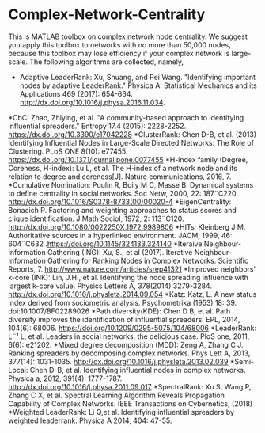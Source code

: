 # Complex-Network-Centrality

This is MATLAB toolbox on complex network node centrality. We suggest you apply this toolbox to networks with no more than 50,000 nodes, because this toolbox may lose efficiency if your complex network is large-scale. The following algorithms are collected, namely,
<br/>

* Adaptive LeaderRank: Xu, Shuang, and Pei Wang. "Identifying important nodes by adaptive LeaderRank." Physica A: Statistical Mechanics and its Applications 469 (2017): 654-664. http://dx.doi.org/10.1016/j.physa.2016.11.034.

*CbC: Zhao, Zhiying, et al. "A community-based approach to identifying influential spreaders." Entropy 17.4 (2015): 2228-2252. https://dx.doi.org/10.3390/e17042228
*ClusterRank: Chen D-B, et al. (2013) Identifying Influential Nodes in Large-Scale Directed Networks: The Role of Clustering. PLoS ONE 8(10): e77455. https://dx.doi.org/10.1371/journal.pone.0077455
*H-index family (Degree, Coreness, H-index): Lu L, et al. The H-index of a network node and its relation to degree and coreness[J]. Nature communications, 2016, 7.
*Cumulative Nomination: Poulin R, Boily M C, Masse B. Dynamical systems to define centrality in social networks. Soc Netw, 2000, 22: 187¨C220. http://dx.doi.org/10.1016/S0378-8733(00)00020-4
*EigenCentrality: Bonacich P. Factoring and weighting approaches to status scores and clique identification. J Math Sociol, 1972, 2: 113¨C120. http://dx.doi.org/10.1080/0022250X.1972.9989806
*HITs: Kleinberg J M. Authoritative sources in a hyperlinked environment. JACM, 1999, 46: 604¨C632 .https://doi.org/10.1145/324133.324140
*Iteraive Neighbour-Information Gathering (ING): Xu, S., et al (2017). Iterative Neighbour-Information Gathering for Ranking Nodes in Complex Networks. Scientific Reports, 7. http://www.nature.com/articles/srep41321
*Improved neighbors' k-core (INK): Lin, J.H., et al. Identifying the node spreading influence with largest k-core value. Physics Letters A, 378(2014):3279-3284. http://dx.doi.org/10.1016/j.physleta.2014.09.054
*Katz: Katz, L. A new status index derived from sociometric analysis. Psychometrika (1953) 18: 39. doi:10.1007/BF02289026
*Path diversity(KDE): Chen D B, et al. Path diversity improves the identification of influential spreaders. EPL, 2014, 104(6): 68006. https://doi.org/10.1209/0295-5075/104/68006
*LeaderRank: L¨¹ L, et al. Leaders in social networks, the delicious case. PloS one, 2011, 6(6): e21202.
*Mixed degree decomposition (MDD): Zeng A, Zhang C J. Ranking spreaders by decomposing complex networks. Phys Lett A, 2013, 377(14): 1031-1035. http://dx.doi.org/10.1016/j.physleta.2013.02.039
*Semi-Local: Chen D-B, et al. Identifying influential nodes in complex networks. Physica a, 2012, 391(4): 1777-1787. http://dx.doi.org/10.1016/j.physa.2011.09.017
*SpectralRank: Xu S, Wang P, Zhang C X, et al. Spectral Learning Algorithm Reveals Propagation Capability of Complex Networks. IEEE Transactions on Cybernetics, (2018) 
*Weighted LeaderRank: Li Q,et al. Identifying influential spreaders by weighted leaderrank. Physica A 2014, 404: 47-55.

<br/>

